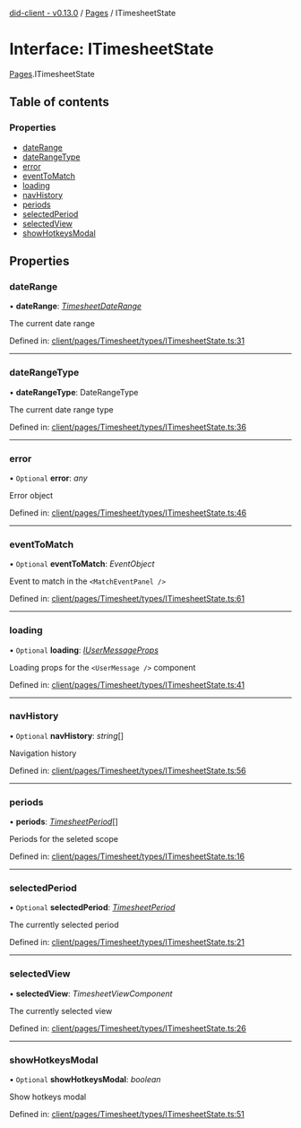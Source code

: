 [did-client - v0.13.0](../README.md) / [Pages](../modules/pages.md) / ITimesheetState

# Interface: ITimesheetState

[Pages](../modules/pages.md).ITimesheetState

## Table of contents

### Properties

- [dateRange](pages.itimesheetstate.md#daterange)
- [dateRangeType](pages.itimesheetstate.md#daterangetype)
- [error](pages.itimesheetstate.md#error)
- [eventToMatch](pages.itimesheetstate.md#eventtomatch)
- [loading](pages.itimesheetstate.md#loading)
- [navHistory](pages.itimesheetstate.md#navhistory)
- [periods](pages.itimesheetstate.md#periods)
- [selectedPeriod](pages.itimesheetstate.md#selectedperiod)
- [selectedView](pages.itimesheetstate.md#selectedview)
- [showHotkeysModal](pages.itimesheetstate.md#showhotkeysmodal)

## Properties

### dateRange

• **dateRange**: [*TimesheetDateRange*](../classes/pages.timesheetdaterange.md)

The current date range

Defined in: [client/pages/Timesheet/types/ITimesheetState.ts:31](https://github.com/Puzzlepart/did/blob/dev/client/pages/Timesheet/types/ITimesheetState.ts#L31)

___

### dateRangeType

• **dateRangeType**: DateRangeType

The current date range type

Defined in: [client/pages/Timesheet/types/ITimesheetState.ts:36](https://github.com/Puzzlepart/did/blob/dev/client/pages/Timesheet/types/ITimesheetState.ts#L36)

___

### error

• `Optional` **error**: *any*

Error object

Defined in: [client/pages/Timesheet/types/ITimesheetState.ts:46](https://github.com/Puzzlepart/did/blob/dev/client/pages/Timesheet/types/ITimesheetState.ts#L46)

___

### eventToMatch

• `Optional` **eventToMatch**: *EventObject*

Event to match in the `<MatchEventPanel />`

Defined in: [client/pages/Timesheet/types/ITimesheetState.ts:61](https://github.com/Puzzlepart/did/blob/dev/client/pages/Timesheet/types/ITimesheetState.ts#L61)

___

### loading

• `Optional` **loading**: [*IUserMessageProps*](components.iusermessageprops.md)

Loading props for the `<UserMessage />` component

Defined in: [client/pages/Timesheet/types/ITimesheetState.ts:41](https://github.com/Puzzlepart/did/blob/dev/client/pages/Timesheet/types/ITimesheetState.ts#L41)

___

### navHistory

• `Optional` **navHistory**: *string*[]

Navigation history

Defined in: [client/pages/Timesheet/types/ITimesheetState.ts:56](https://github.com/Puzzlepart/did/blob/dev/client/pages/Timesheet/types/ITimesheetState.ts#L56)

___

### periods

• **periods**: [*TimesheetPeriod*](../classes/pages.timesheetperiod.md)[]

Periods for the seleted scope

Defined in: [client/pages/Timesheet/types/ITimesheetState.ts:16](https://github.com/Puzzlepart/did/blob/dev/client/pages/Timesheet/types/ITimesheetState.ts#L16)

___

### selectedPeriod

• `Optional` **selectedPeriod**: [*TimesheetPeriod*](../classes/pages.timesheetperiod.md)

The currently selected period

Defined in: [client/pages/Timesheet/types/ITimesheetState.ts:21](https://github.com/Puzzlepart/did/blob/dev/client/pages/Timesheet/types/ITimesheetState.ts#L21)

___

### selectedView

• **selectedView**: *TimesheetViewComponent*

The currently selected view

Defined in: [client/pages/Timesheet/types/ITimesheetState.ts:26](https://github.com/Puzzlepart/did/blob/dev/client/pages/Timesheet/types/ITimesheetState.ts#L26)

___

### showHotkeysModal

• `Optional` **showHotkeysModal**: *boolean*

Show hotkeys modal

Defined in: [client/pages/Timesheet/types/ITimesheetState.ts:51](https://github.com/Puzzlepart/did/blob/dev/client/pages/Timesheet/types/ITimesheetState.ts#L51)
